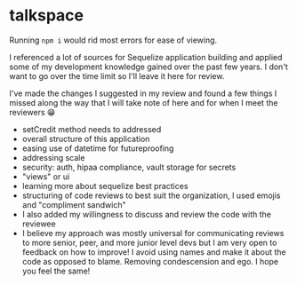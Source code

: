 # talkspace

Running `npm i` would rid most errors for ease of viewing.

I referenced a lot of sources for Sequelize application building and applied some of my development knowledge gained over the past few years. I don't want to go over the time limit so I'll leave it here for review.

I've made the changes I suggested in my review and found a few things I missed along the way that I will take note of here and for when I meet the reviewers 😁

- setCredit method needs to addressed
- overall structure of this application
- easing use of datetime for futureproofing
- addressing scale
- security: auth, hipaa compliance, vault storage for secrets
- "views" or ui
- learning more about sequelize best practices
- structuring of code reviews to best suit the organization, I used emojis and "compliment sandwich"
- I also added my willingness to discuss and review the code with the reviewee
- I believe my approach was mostly universal for communicating reviews to more senior, peer, and more junior level devs but I am very open to feedback on how to improve! I avoid using names and make it about the code as opposed to blame. Removing condescension and ego. I hope you feel the same!

